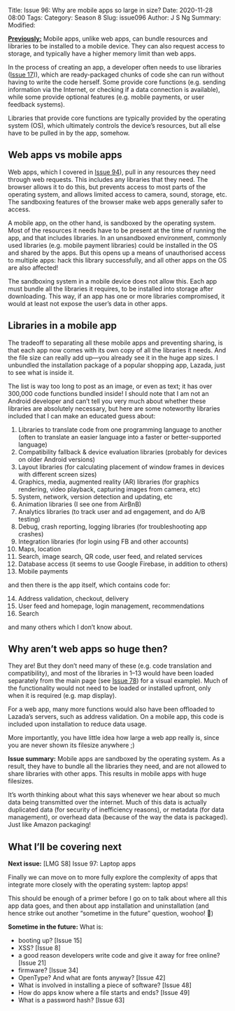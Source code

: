 Title: Issue 96: Why are mobile apps so large in size?
Date: 2020-11-28 08:00
Tags: 
Category: Season 8
Slug: issue096
Author: J S Ng
Summary: 
Modified: 

[**Previously:**](https://buttondown.email/laymansguide/archive/) Mobile apps, unlike web apps, can bundle resources and libraries to be installed to a mobile device. They can also request access to storage, and typically have a higher memory limit than web apps.

In the process of creating an app, a developer often needs to use libraries ([Issue 17]({filename}/season2/issue017/issue017.md))), which are ready-packaged chunks of code she can run without having to write the code herself. Some provide core functions (e.g. sending information via the Internet, or checking if a data connection is available), while some provide optional features (e.g. mobile payments, or user feedback systems).

Libraries that provide core functions are typically provided by the operating system (OS), which ultimately controls the device’s resources, but all else have to be pulled in by the app, somehow.

## Web apps vs mobile apps

Web apps, which I covered in [Issue 94]({filename}/season8/issue094/issue094.md)), pull in any resources they need through web requests. This includes any libraries that they need. The browser allows it to do this, but prevents access to most parts of the operating system, and allows limited access to camera, sound, storage, etc. The sandboxing features of the browser make web apps generally safer to access.

A mobile app, on the other hand, is sandboxed by the operating system. Most of the resources it needs have to be present at the time of running the app, and that includes libraries. In an unsandboxed environment, commonly used libraries (e.g. mobile payment libraries) could be installed in the OS and shared by the apps. But this opens up a means of unauthorised access to multiple apps: hack this library successfully, and all other apps on the OS are also affected!

The sandboxing system in a mobile device does not allow this. Each app must bundle all the libraries it requires, to be installed into storage after downloading. This way, if an app has one or more libraries compromised, it would at least not expose the user’s data in other apps.

## Libraries in a mobile app

The tradeoff to separating all these mobile apps and preventing sharing, is that each app now comes with its own copy of all the libraries it needs. And the file size can really add up—you already see it in the huge app sizes. I unbundled the installation package of a popular shopping app, Lazada, just to see what is inside it.

The list is way too long to post as an image, or even as text; it has over 300,000 code functions bundled inside! I should note that I am not an Android developer and can’t tell you very much about whether these libraries are absolutely necessary, but here are some noteworthy libraries included that I can make an educated guess about:

1. Libraries to translate code from one programming language to another (often to translate an easier language into a faster or better-supported language)
2. Compatibility fallback & device evaluation libraries (probably for devices on older Android versions)
3. Layout libraries (for calculating placement of window frames in devices with different screen sizes)
4. Graphics, media, augmented reality (AR) libraries (for graphics rendering, video playback, capturing images from camera, etc)
5. System, network, version detection and updating, etc
6. Animation libraries (I see one from AirBnB)
7. Analytics libraries (to track user and ad engagement, and do A/B testing)
8. Debug, crash reporting, logging libraries (for troubleshooting app crashes)
9. Integration libraries (for login using FB and other accounts)
10. Maps, location
11. Search, image search, QR code, user feed, and related services
12. Database access (it seems to use Google Firebase, in addition to others)
13. Mobile payments

and then there is the app itself, which contains code for:

14. Address validation, checkout, delivery
15. User feed and homepage, login management, recommendations
16. Search

and many others which I don’t know about.

## Why aren’t web apps so huge then?

They are! But they don’t need many of these (e.g. code translation and compatibility), and most of the libraries in 1–13 would have been loaded separately from the main page (see [Issue 78]({filename}/season6/issue078/issue078.md)) for a visual example). Much of the functionality would not need to be loaded or installed upfront, only when it is required (e.g. map display).

For a web app, many more functions would also have been offloaded to Lazada’s servers, such as address validation. On a mobile app, this code is included upon installation to reduce data usage.

More importantly, you have little idea how large a web app really is, since you are never shown its filesize anywhere ;)

**Issue summary:** Mobile apps are sandboxed by the operating system. As a result, they have to bundle all the libraries they need, and are not allowed to share libraries with other apps. This results in mobile apps with huge filesizes.

It’s worth thinking about what this says whenever we hear about so much data being transmitted over the internet. Much of this data is actually duplicated data (for security of inefficiency reasons), or metadata (for data management), or overhead data (because of the way the data is packaged). Just like Amazon packaging!

## What I’ll be covering next

**Next issue:** [LMG S8] Issue 97: Laptop apps

Finally we can move on to more fully explore the complexity of apps that integrate more closely with the operating system: laptop apps!

This should be enough of a primer before I go on to talk about where all this app data goes, and then about app installation and uninstallation (and hence strike out another “sometime in the future” question, woohoo! 🙌)

**Sometime in the future:** What is:

- booting up? [Issue 15]
- XSS? [Issue 8]
- a good reason developers write code and give it away for free online? [Issue 21]
- firmware? [Issue 34]
- OpenType? And what are fonts anyway? [Issue 42]
- What is involved in installing a piece of software? [Issue 48]
- How do apps know where a file starts and ends? [Issue 49]
- What is a password hash? [Issue 63]
